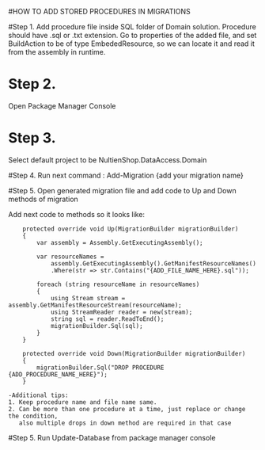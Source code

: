 ﻿#HOW TO ADD STORED PROCEDURES IN MIGRATIONS

#Step 1.
Add procedure file inside SQL folder of Domain solution. 
Procedure should have .sql or .txt extension.
Go to properties of the added file, and set BuildAction to be of type EmbededResource, so we can locate it and
read it from the assembly in runtime.

# Step 2. 
Open Package Manager Console

# Step 3.
Select default project to be NultienShop.DataAccess.Domain

#Step 4.
Run next command : Add-Migration {add your migration name}

#Step 5.
Open generated migration file and add code to Up and Down methods of migration

Add next code to methods so it looks like:

        protected override void Up(MigrationBuilder migrationBuilder)
        {
            var assembly = Assembly.GetExecutingAssembly();

            var resourceNames =
                assembly.GetExecutingAssembly().GetManifestResourceNames()
                .Where(str => str.Contains("{ADD_FILE_NAME_HERE}.sql"));

            foreach (string resourceName in resourceNames)
            {
                using Stream stream = assembly.GetManifestResourceStream(resourceName);
                using StreamReader reader = new(stream);
                string sql = reader.ReadToEnd();
                migrationBuilder.Sql(sql);
            }
        }

        protected override void Down(MigrationBuilder migrationBuilder)
        {
            migrationBuilder.Sql("DROP PROCEDURE {ADD_PROCEDURE_NAME_HERE}");  
        }

    -Additional tips:  
    1. Keep procedure name and file name same.
    2. Can be more than one procedure at a time, just replace or change the condition,
       also multiple drops in down method are required in that case
                  

#Step 5.
Run Update-Database from package manager console
